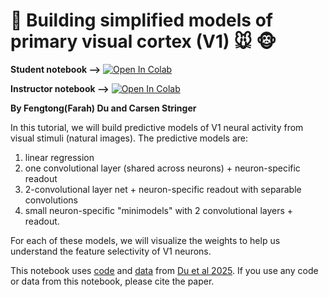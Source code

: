 # 🧠 Building simplified models of primary visual cortex (V1) 🐭 🐵

**Student notebook -->** [![Open In Colab](https://colab.research.google.com/assets/colab-badge.svg)](https://colab.research.google.com/github/MouseLand/course-materials/blob/main/visual_models/tutorial_minimodel.ipynb)

**Instructor notebook -->** [![Open In Colab](https://colab.research.google.com/assets/colab-badge.svg)](...) 

**By Fengtong(Farah) Du and Carsen Stringer**

In this tutorial, we will build predictive models of V1 neural activity from visual stimuli (natural images). The predictive models are:

1.   linear regression
2.   one convolutional layer (shared across neurons) + neuron-specific readout
3.   2-convolutional layer net + neuron-specific readout with separable convolutions
4.   small neuron-specific "minimodels" with 2 convolutional layers + readout.

For each of these models, we will visualize the weights to help us understand the feature selectivity of V1 neurons.

This notebook uses [code](https://github.com/mouseland/minimodel) and [data](https://janelia.figshare.com/articles/dataset/Towards_a_simplified_model_of_primary_visual_cortex/28797638) from [Du et al 2025](https://www.nature.com/articles/s41467-025-61171-9). If you use any code or data from this notebook, please cite the paper.
